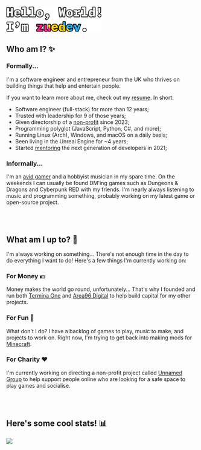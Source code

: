 <br/>

<!-- header card -->
<img width="50%" src="./gh-readme-header.png" alt="Hello, World! I'm zuedev." />

<br/>

## Who am I? ✨

### Formally...

I'm a software engineer and entrepreneur from the UK who thrives on building things that help and entertain people.

If you want to learn more about me, check out my [resume](https://zue.dev/resume/index.html). In short:

- Software engineer (full-stack) for more than 12 years;
- Trusted with leadership for 9 of those years;
- Given directorship of a [non-profit](https://unnamed.group/) since 2023;
- Programming polyglot (JavaScript, Python, C#, and more);
- Running Linux (Arch), Windows, and macOS on a daily basis;
- Been living in the Unreal Engine for ~4 years;
- Started [mentoring](https://zue.dev/mentoring) the next generation of developers in 2021;

### Informally...

I'm an [avid gamer](https://zue.dev/steam) and a hobbyist musician in my spare time. On the weekends I can usually be found DM'ing games such as Dungeons & Dragons and Cyberpunk RED with my friends. I'm nearly always listening to music and programming something, probably working on my latest game or open-source project.

<br/>
<br/>

## What am I up to? 💼

I'm always working on something... There's not enough time in the day to do everything I want to do! Here's a few things I'm currently working on:

### For Money 💵

Money makes the world go round, unfortunately... That's why I founded and run both [Termina One](https://termina.one/) and [Area96 Digital](https://area96.digital/) to help build capital for my other projects.

### For Fun 🎉

What don't I do? I have a backlog of games to play, music to make, and projects to work on. Right now, I'm trying to get back into making mods for [Minecraft](https://minecraft.net/).

### For Charity ❤️

I'm currently working on directing a non-profit project called [Unnamed Group](https://unnamed.group/) to help support people online who are looking for a safe space to play games and socialise.

<br/>
<br/>

## Here's some cool stats! 📊

<!-- GitHub Stats -->
<img src="https://github-readme-stats.vercel.app/api?username=zuedev&show_icons=true&hide_border=true&border_radius=0" />
